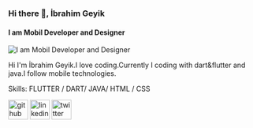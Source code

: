 ### Hi there 👋, İbrahim Geyik
#### I am Mobil Developer and Designer
![I am Mobil Developer and Designer](https://pbs.twimg.com/profile_images/1577335847627755521/bdn_NuIT_400x400.jpg)

Hi I'm İbrahim Geyik.I love coding.Currently I coding with dart&flutter and java.I follow mobile technologies.

Skills: FLUTTER / DART/ JAVA/ HTML / CSS




[<img src='https://cdn.jsdelivr.net/npm/simple-icons@3.0.1/icons/github.svg' alt='github' height='40'>](https://github.com/Ultrest1)  [<img src='https://cdn.jsdelivr.net/npm/simple-icons@3.0.1/icons/linkedin.svg' alt='linkedin' height='40'>](https://www.linkedin.com/in/ibrahim-geyik-255992101/)  [<img src='https://cdn.jsdelivr.net/npm/simple-icons@3.0.1/icons/twitter.svg' alt='twitter' height='40'>](https://twitter.com/geyikibrahim1)  

